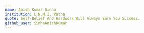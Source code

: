```yaml
---
name: Anish Kumar Sinha
institution: L.N.M.I. Patna
quote: Self-Belief And Hardwork Will Always Earn You Success.
github_user: SinhaAnishKumar
---
```

